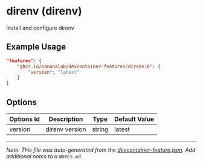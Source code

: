 
# direnv (direnv)

Install and configure direnv

## Example Usage

```json
"features": {
    "ghcr.io/bananalab/devcontainer-features/direnv:0": {
        "version": "latest"
    }
}
```

## Options

| Options Id | Description | Type | Default Value |
|-----|-----|-----|-----|
| version | direnv version | string | latest |



---

_Note: This file was auto-generated from the [devcontainer-feature.json](https://github.com/bananalab/devcontainer-features/blob/main/src/direnv/devcontainer-feature.json).  Add additional notes to a `NOTES.md`._
